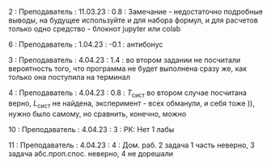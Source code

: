 2 : Преподаватель : 11.03.23 : 0.8 : Замечание - недостаточно подробные выводы, на будущее используйте и для набора формул, и для расчетов только одно средство - блокнот jupyter или colab

6 : Преподаватель : 1.04.23 : -0.1 : антибонус

3 : Преподаватель : 4.04.23 : 1.4 : во втором задании не посчитали вероятность того, что программа не будет выполнена сразу же, как только она поступила на терминал

4 : Преподаватель : 4.04.23 : 0.8 : $T_{\text{сист}}$ во втором случае посчитана верно, $L_{\text{сист}}$ не найдена, эксперимент - всех обманули, и себя тоже )), нужно было самому, но сравнить, конечно, можно

10 : Преподаватель : 4.04.23 : 3 : РК: Нет 1 лабы

11 : Преподаватель : 4.04.23 : 4 : Дом. раб. 2 задача 1 часть неверно, 3 задача абс.проп.спос. неверно, 4 не дорешали
